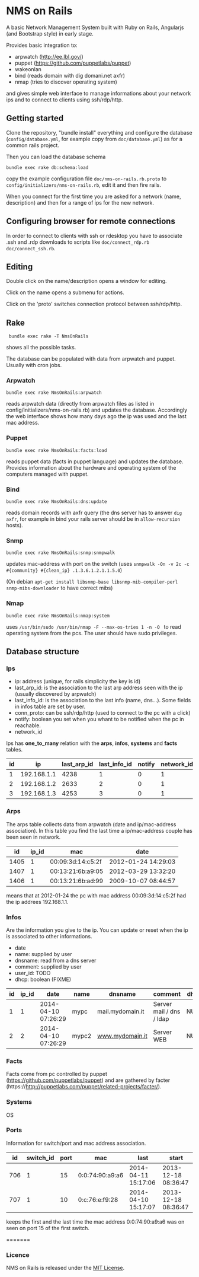 NMS on Rails
=================

A basic Network Management System built with
Ruby on Rails, Angularjs (and Bootstrap style)
in early stage.

Provides basic integration to:

* arpwatch (http://ee.lbl.gov/)
* puppet (https://github.com/puppetlabs/puppet)
* wakeonlan
* bind (reads domain with dig domani.net axfr)
* nmap (tries to discover operating system)

and gives simple web interface to manage informations
about your network ips and to connect to clients using
ssh/rdp/http.

## Getting started

Clone the repository, "bundle install" everything and
configure the database (`config/database.yml`, for example
copy from `doc/database.yml`) as for a common rails project.

Then you can load the database schema

```console
bundle exec rake db:schema:load
```

copy the example configuration file 
`doc/nms-on-rails.rb.proto` to 
`config/initializers/nms-on-rails.rb`, 
edit it and then fire rails.

When you connect for the first time you are asked 
for a network (name, description) and then for a range
of ips for the new network.

## Configuring browser for remote connections

In order to connect to clients with ssh or rdesktop
you have to associate .ssh and .rdp downloads to
scripts like `doc/connect_rdp.rb` `doc/connect_ssh.rb`.

## Editing

Double click on the name/description opens a window 
for editing.

Click on the name opens a submenu for actions.

Click on the 'proto' switches connection protocol
between ssh/rdp/http.

## Rake

```console
 bundle exec rake -T NmsOnRails
```
shows all the possible tasks.

The database can be populated with data from arpwatch and
puppet. Usually with cron jobs.

### Arpwatch

```console
bundle exec rake NmsOnRails:arpwatch
```

reads arpwatch data (directly from arpwatch files as listed in config/initializers/nms-on-rails.rb) 
and updates the database. 
Accordingly the web interface shows how many days ago the ip was used and the last mac address.

### Puppet

```
bundle exec rake NmsOnRails:facts:load
```

reads puppet data (facts in puppet language) and updates the database.
Provides information about the hardware and operating
system of the computers managed with puppet.

### Bind

``` 
bundle exec rake NmsOnRails:dns:update
```

reads domain records with axfr query (the dns server has to answer
`dig axfr`, for example in bind your rails server should be in 
`allow-recursion` hosts).

### Snmp

```
bundle exec rake NmsOnRails:snmp:snmpwalk
```
updates mac-address with port on the switch (uses `snmpwalk -On -v 2c -c #{community} #{clean_ip} .1.3.6.1.2.1.1.5.0`)

(On debian `apt-get install libsnmp-base libsnmp-mib-compiler-perl snmp-mibs-downloader` to have correct mibs)

### Nmap

```
bundle exec rake NmsOnRails:nmap:system
```

uses `/usr/bin/sudo /usr/bin/nmap -F --max-os-tries 1 -n -O ` to read operating system from the pcs. 
The user should have sudo privileges. 

## Database structure

### Ips

* ip: address (unique, for rails simplicity the key is id)
* last_arp_id:  is the association to the last arp address seen with the ip (usually discovered by arpwatch)
* last_info_id: is the association to the last info (name, dns...). Some fields in infos table are set by user.
* conn_proto: can be ssh/rdp/http (used to connect to the pc with a click)
* notify: boolean you set when you whant to be notified when the pc in reachable.
* network_id

Ips has **one_to_many** relation with the **arps**, **infos**, **systems** and **facts** tables.

| id | ip             | last_arp_id | last_info_id |  notify | network_id | last_system_id |
|----|----------------|-------------|--------------|--------|-------------|----------------|
|  1 | 192.168.1.1  |        4238 |            1 |      0 |          1  |             40 |
|  2 | 192.168.1.2  |        2633 |            2 |      0 |          1  |             41 |
|  3 | 192.168.1.3  |        4253 |            3 |      0 |          1  |             83 |

### Arps

The arps table collects data from arpwatch (date and ip/mac-address association). In this table you find the
last time a ip/mac-address couple has been seen in network.

| id   | ip_id | mac               | date                |
|------|-------|-------------------|---------------------|
| 1405 |     1 | 00:09:3d:14:c5:2f | 2012-01-24 14:29:03 |
| 1407 |     1 | 00:13:21:6b:a9:05 | 2012-03-29 13:32:20 |
| 1406 |     1 | 00:13:21:6b:ad:99 | 2009-10-07 08:44:57 |

means that at 2012-01-24 the pc with mac address 00:09:3d:14:c5:2f  had the ip addrees 192.168.1.1.

### Infos

Are the information you give to the ip. You can update or reset when the ip is associated to other informations.
* date
* name: supplied by user
* dnsname: read from a dns server
* comment: supplied by user
* user_id: TODO
* dhcp: boolean (FIXME)

| id | ip_id | date                | name         | dnsname              | comment                  | dhcp |
|----|-------|---------------------|--------------|----------------------|--------------------------|------|
|  1 |     1 | 2014-04-10 07:26:29 | mypc         | mail.mydomain.it     | Server mail / dns / ldap | NULL |
|  2 |     2 | 2014-04-10 07:26:29 | mypc2        | www.mydomain.it      | Server WEB               | NULL |


### Facts

Facts come from pc controlled by puppet (https://github.com/puppetlabs/puppet) and are 
gathered by facter (https://http://puppetlabs.com/puppet/related-projects/facter/).

### Systems

OS 

### Ports

Information for switch/port and mac address association. 

| id  | switch_id | port | mac               | last                | start               |
|-----|-----------|------|-------------------|---------------------|---------------------|
| 706 |         1 |   15 | 0:0:74:90:a9:a6   | 2014-04-11 15:17:06 | 2013-12-18 08:36:47 |
| 707 |         1 |   10 | 0:c:76:e:f9:28    | 2014-04-10 15:17:07 | 2013-12-18 08:36:47 |

keeps the first and the last time the mac address 0:0:74:90:a9:a6 was on seen on port 15 
of the first switch.


=======

### Licence

NMS on Rails is released under the [MIT License](http://www.opensource.org/licenses/MIT).


